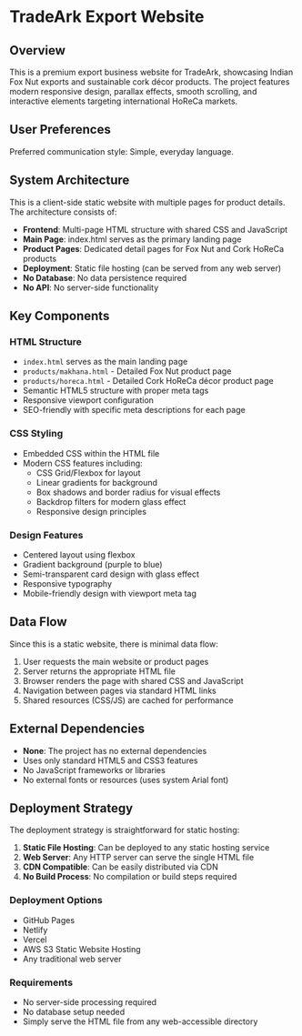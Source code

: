 # TradeArk Export Website

## Overview

This is a premium export business website for TradeArk, showcasing Indian Fox Nut exports and sustainable cork décor products. The project features modern responsive design, parallax effects, smooth scrolling, and interactive elements targeting international HoReCa markets.

## User Preferences

Preferred communication style: Simple, everyday language.

## System Architecture

This is a client-side static website with multiple pages for product details. The architecture consists of:

- **Frontend**: Multi-page HTML structure with shared CSS and JavaScript
- **Main Page**: index.html serves as the primary landing page
- **Product Pages**: Dedicated detail pages for Fox Nut and Cork HoReCa products
- **Deployment**: Static file hosting (can be served from any web server)
- **No Database**: No data persistence required
- **No API**: No server-side functionality

## Key Components

### HTML Structure
- `index.html` serves as the main landing page
- `products/makhana.html` - Detailed Fox Nut product page
- `products/horeca.html` - Detailed Cork HoReCa décor product page
- Semantic HTML5 structure with proper meta tags
- Responsive viewport configuration
- SEO-friendly with specific meta descriptions for each page

### CSS Styling
- Embedded CSS within the HTML file
- Modern CSS features including:
  - CSS Grid/Flexbox for layout
  - Linear gradients for background
  - Box shadows and border radius for visual effects
  - Backdrop filters for modern glass effect
  - Responsive design principles

### Design Features
- Centered layout using flexbox
- Gradient background (purple to blue)
- Semi-transparent card design with glass effect
- Responsive typography
- Mobile-friendly design with viewport meta tag

## Data Flow

Since this is a static website, there is minimal data flow:

1. User requests the main website or product pages
2. Server returns the appropriate HTML file
3. Browser renders the page with shared CSS and JavaScript
4. Navigation between pages via standard HTML links
5. Shared resources (CSS/JS) are cached for performance

## External Dependencies

- **None**: The project has no external dependencies
- Uses only standard HTML5 and CSS3 features
- No JavaScript frameworks or libraries
- No external fonts or resources (uses system Arial font)

## Deployment Strategy

The deployment strategy is straightforward for static hosting:

1. **Static File Hosting**: Can be deployed to any static hosting service
2. **Web Server**: Any HTTP server can serve the single HTML file
3. **CDN Compatible**: Can be easily distributed via CDN
4. **No Build Process**: No compilation or build steps required

### Deployment Options
- GitHub Pages
- Netlify
- Vercel
- AWS S3 Static Website Hosting
- Any traditional web server

### Requirements
- No server-side processing required
- No database setup needed
- Simply serve the HTML file from any web-accessible directory